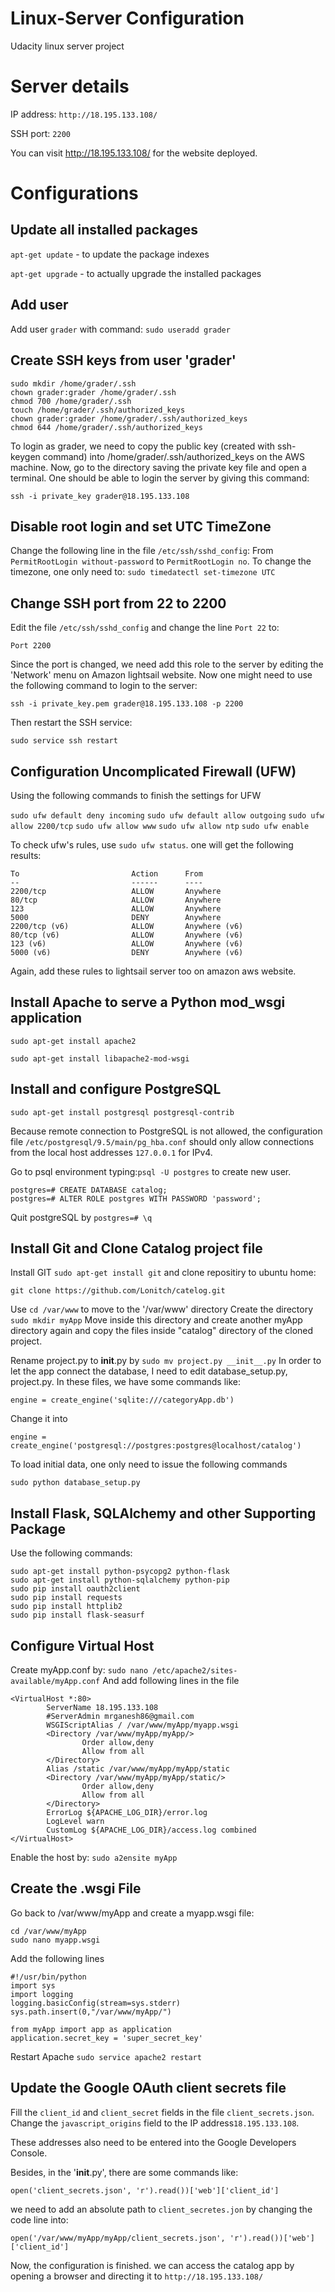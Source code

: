 # Linux-Server Configuration
Udacity linux server project

# Server details
IP address: `http://18.195.133.108/`

SSH port: `2200`

You can visit http://18.195.133.108/ for the website deployed.

# Configurations

## Update all installed packages

`apt-get update` - to update the package indexes

`apt-get upgrade` - to actually upgrade the installed packages

## Add user
Add user `grader` with command: `sudo useradd grader`

## Create SSH keys from user 'grader'
```
sudo mkdir /home/grader/.ssh
chown grader:grader /home/grader/.ssh
chmod 700 /home/grader/.ssh
touch /home/grader/.ssh/authorized_keys
chown grader:grader /home/grader/.ssh/authorized_keys
chmod 644 /home/grader/.ssh/authorized_keys
```
To login as grader, we need to copy the public key (created with ssh-keygen command) into /home/grader/.ssh/authorized_keys on the AWS machine.
Now, go to the directory saving the private key file and open a terminal. One should be able to login the server by giving this command:
```
ssh -i private_key grader@18.195.133.108
```
## Disable root login and set UTC TimeZone
Change the following line in the file `/etc/ssh/sshd_config`:
From `PermitRootLogin without-password` to `PermitRootLogin no`.
To change the timezone, one only need to:
`sudo timedatectl set-timezone UTC`

## Change SSH port from 22 to 2200
Edit the file `/etc/ssh/sshd_config` and change the line `Port 22` to:

`Port 2200`

Since the port is changed, we need add this role to the server by editing the 'Network' menu on Amazon lightsail website. Now one might need to use the following command to login to the server:

`ssh -i private_key.pem grader@18.195.133.108 -p 2200`

Then restart the SSH service:

`sudo service ssh restart`

## Configuration Uncomplicated Firewall (UFW)
Using the following commands to finish the settings for UFW

`sudo ufw default deny incoming`
`sudo ufw default allow outgoing`
`sudo ufw allow 2200/tcp`
`sudo ufw allow www`
`sudo ufw allow ntp`
`sudo ufw enable`

To check ufw's rules, use `sudo ufw status`. one will get the following results:

```
To                         Action      From
--                         ------      ----
2200/tcp                   ALLOW       Anywhere
80/tcp                     ALLOW       Anywhere
123                        ALLOW       Anywhere
5000                       DENY        Anywhere
2200/tcp (v6)              ALLOW       Anywhere (v6)
80/tcp (v6)                ALLOW       Anywhere (v6)
123 (v6)                   ALLOW       Anywhere (v6)
5000 (v6)                  DENY        Anywhere (v6)

```
Again, add these rules to lightsail server too on amazon aws website.

## Install Apache to serve a Python mod_wsgi application

`sudo apt-get install apache2`

`sudo apt-get install libapache2-mod-wsgi`

## Install and configure PostgreSQL

`sudo apt-get install postgresql postgresql-contrib`

Because remote connection to PostgreSQL is not allowed, the configuration file `/etc/postgresql/9.5/main/pg_hba.conf` should only
allow connections from the local host addresses `127.0.0.1` for IPv4.

Go to psql environment typing:`psql -U postgres` to create new user.

```
postgres=# CREATE DATABASE catalog;
postgres=# ALTER ROLE postgres WITH PASSWORD 'password';
```
Quit postgreSQL by  `postgres=# \q`

## Install Git and Clone Catalog project file
Install GIT
`sudo apt-get install git`
and clone repositiry to ubuntu home:
```
git clone https://github.com/Lonitch/catelog.git
```
Use `cd /var/www` to move to the '/var/www' directory
Create the directory `sudo mkdir myApp`
Move inside this directory and create another myApp directory again and copy the files inside "catalog" directory of the cloned project.

Rename project.py to __init__.py by `sudo mv project.py __init__.py`
In order to let the app connect the database, I need to edit database_setup.py, project.py. 
In these files, we have some commands like:

`engine = create_engine('sqlite:///categoryApp.db')` 

Change it into

`engine = create_engine('postgresql://postgres:postgres@localhost/catalog')`

To load initial data, one only need to issue the following commands

```
sudo python database_setup.py
```

## Install Flask, SQLAlchemy and other Supporting Package
Use the following commands:
```
sudo apt-get install python-psycopg2 python-flask
sudo apt-get install python-sqlalchemy python-pip
sudo pip install oauth2client
sudo pip install requests
sudo pip install httplib2
sudo pip install flask-seasurf
```

## Configure Virtual Host
Create myApp.conf by: `sudo nano /etc/apache2/sites-available/myApp.conf`
And add following lines in the file

```
<VirtualHost *:80>
        ServerName 18.195.133.108
        #ServerAdmin mrganesh86@gmail.com
        WSGIScriptAlias / /var/www/myApp/myapp.wsgi
        <Directory /var/www/myApp/myApp/>
                Order allow,deny
                Allow from all
        </Directory>
        Alias /static /var/www/myApp/myApp/static
        <Directory /var/www/myApp/myApp/static/>
                Order allow,deny
                Allow from all
        </Directory>
        ErrorLog ${APACHE_LOG_DIR}/error.log
        LogLevel warn
        CustomLog ${APACHE_LOG_DIR}/access.log combined
</VirtualHost>
```

Enable the host by: `sudo a2ensite myApp`

## Create the .wsgi File
Go back to /var/www/myApp and create a myapp.wsgi file:

```
cd /var/www/myApp
sudo nano myapp.wsgi 
```

Add the following lines

```
#!/usr/bin/python
import sys
import logging
logging.basicConfig(stream=sys.stderr)
sys.path.insert(0,"/var/www/myApp/")

from myApp import app as application
application.secret_key = 'super_secret_key'
```

Restart Apache `sudo service apache2 restart`

## Update the Google OAuth client secrets file
Fill the `client_id` and `client_secret` fields in the file `client_secrets.json`.
Change the `javascript_origins` field to the IP address`18.195.133.108`.

These addresses also need to be entered into the Google Developers Console.

Besides, in the '__init__.py', there are some commands like:

```
open('client_secrets.json', 'r').read())['web']['client_id']
```

we need to add an absolute path to `client_secretes.jon` by changing the code line into:

```
open('/var/www/myApp/myApp/client_secrets.json', 'r').read())['web']['client_id']
```

Now, the configuration is finished. we can access the catalog app by opening a browser and directing it to `http://18.195.133.108/`